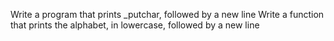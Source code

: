 Write a program that prints _putchar, followed by a new line
Write a function that prints the alphabet, in lowercase, followed by a new line
